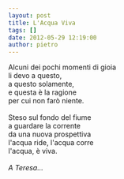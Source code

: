 ```yaml
---
layout: post
title: L'Acqua Viva
tags: []
date: 2012-05-29 12:19:00
author: pietro
---
```

Alcuni dei pochi momenti di gioia<br/>li devo a questo,<br/>a questo solamente,<br/>e questa è la ragione<br/>per cui non farò niente.<br/><br/>Steso sul fondo del fiume<br/>a guardare la corrente<br/>da una nuova prospettiva<br/>l'acqua ride, l'acqua corre<br/>l'acqua, è viva.<br/><br/><i>A Teresa...</i>
